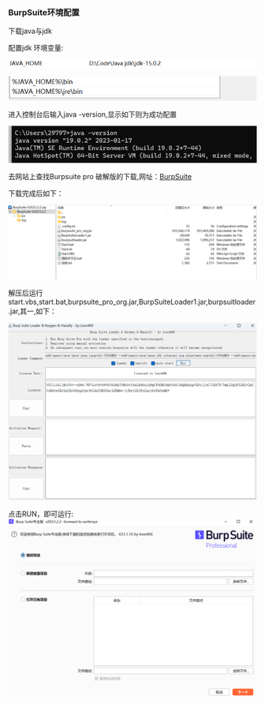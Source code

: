 ### BurpSuite环境配置



下载java与jdk

配置jdk 环境变量:

![img](https://raw.githubusercontent.com/HQLF/Picture/main/1.png)

![img](https://raw.githubusercontent.com/HQLF/Picture/main/2.png)



进入控制台后输入java -version,显示如下则为成功配置

![img](https://raw.githubusercontent.com/HQLF/Picture/main/3.png)



去网站上查找Burpsuite pro 破解版的下载,网址：[BurpSuite]([https://pan.baidu.com/s/1J_CUxLKqC0h3Ypg4sQV0_g)

下载完成后如下：

![img](https://raw.githubusercontent.com/HQLF/Picture/main/4.png)

解压后运行start.vbs,start.bat,burpsuite_pro_org.jar,BurpSuiteLoader1.jar,burpsuitloader.jar,其一,如下：

![img](https://raw.githubusercontent.com/HQLF/Picture/main/5.png)

点击RUN，即可运行:![img](https://raw.githubusercontent.com/HQLF/Picture/main/6.png)